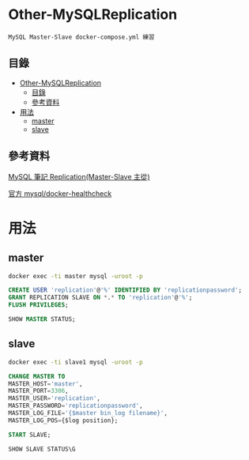 # Other-MySQLReplication

```
MySQL Master-Slave docker-compose.yml 練習
```

## 目錄

- [Other-MySQLReplication](#other-mysqlreplication)
  - [目錄](#目錄)
  - [參考資料](#參考資料)
- [用法](#用法)
  - [master](#master)
  - [slave](#slave)

## 參考資料

[MySQL 筆記 Replication(Master-Slave 主從)](https://github.com/open222333/Other-Note/blob/main/03_%E4%BC%BA%E6%9C%8D%E5%99%A8%E6%9C%8D%E5%8B%99/DatabaseServer(%E8%B3%87%E6%96%99%E5%BA%AB%E4%BC%BA%E6%9C%8D%E5%99%A8)/MySQL/MySQL%20%E7%AD%86%E8%A8%98%20Replication(Master-Slave%20%E4%B8%BB%E5%BE%9E).md)

[官方 mysql/docker-healthcheck](https://github.com/docker-library/healthcheck/blob/master/mysql/docker-healthcheck)

# 用法

## master

```bash
docker exec -ti master mysql -uroot -p
```

```sql
CREATE USER 'replication'@'%' IDENTIFIED BY 'replicationpassword';
GRANT REPLICATION SLAVE ON *.* TO 'replication'@'%';
FLUSH PRIVILEGES;
```

```sql
SHOW MASTER STATUS;
```

## slave

```bash
docker exec -ti slave1 mysql -uroot -p
```

```sql
CHANGE MASTER TO
MASTER_HOST='master',
MASTER_PORT=3306,
MASTER_USER='replication',
MASTER_PASSWORD='replicationpassword',
MASTER_LOG_FILE='{$master bin_log filename}',
MASTER_LOG_POS={$log position};
```

```sql
START SLAVE;
```

```sql
SHOW SLAVE STATUS\G
```
